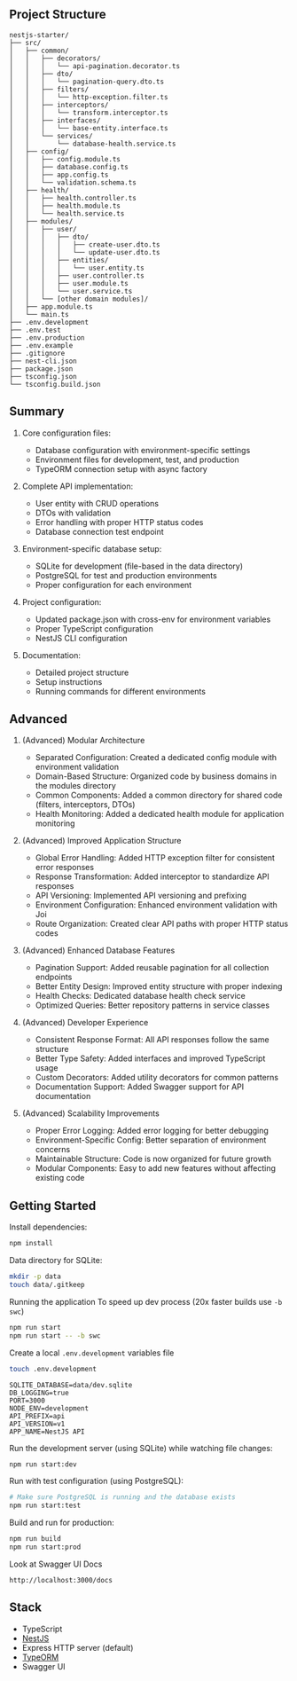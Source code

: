 ## Project Structure
```shell
nestjs-starter/
├── src/
│   ├── common/
│   │   ├── decorators/
│   │   │   └── api-pagination.decorator.ts
│   │   ├── dto/
│   │   │   └── pagination-query.dto.ts
│   │   ├── filters/
│   │   │   └── http-exception.filter.ts
│   │   ├── interceptors/
│   │   │   └── transform.interceptor.ts
│   │   ├── interfaces/
│   │   │   └── base-entity.interface.ts
│   │   └── services/
│   │       └── database-health.service.ts
│   ├── config/
│   │   ├── config.module.ts
│   │   ├── database.config.ts
│   │   ├── app.config.ts
│   │   └── validation.schema.ts
│   ├── health/
│   │   ├── health.controller.ts
│   │   ├── health.module.ts
│   │   └── health.service.ts
│   ├── modules/
│   │   ├── user/
│   │   │   ├── dto/
│   │   │   │   ├── create-user.dto.ts
│   │   │   │   └── update-user.dto.ts
│   │   │   ├── entities/
│   │   │   │   └── user.entity.ts
│   │   │   ├── user.controller.ts
│   │   │   ├── user.module.ts
│   │   │   └── user.service.ts
│   │   └── [other domain modules]/
│   ├── app.module.ts
│   └── main.ts
├── .env.development
├── .env.test
├── .env.production
├── .env.example
├── .gitignore
├── nest-cli.json
├── package.json
├── tsconfig.json
└── tsconfig.build.json
```

## Summary
1. Core configuration files:
   - Database configuration with environment-specific settings 
   - Environment files for development, test, and production 
   - TypeORM connection setup with async factory

2. Complete API implementation:
   - User entity with CRUD operations
   - DTOs with validation 
   - Error handling with proper HTTP status codes 
   - Database connection test endpoint

3. Environment-specific database setup:
   - SQLite for development (file-based in the data directory)
   - PostgreSQL for test and production environments 
   - Proper configuration for each environment

4. Project configuration:
   - Updated package.json with cross-env for environment variables 
   - Proper TypeScript configuration 
   - NestJS CLI configuration

5. Documentation:
   - Detailed project structure 
   - Setup instructions 
   - Running commands for different environments

## Advanced

1. (Advanced) Modular Architecture
   - Separated Configuration: Created a dedicated config module with environment validation 
   - Domain-Based Structure: Organized code by business domains in the modules directory 
   - Common Components: Added a common directory for shared code (filters, interceptors, DTOs)
   - Health Monitoring: Added a dedicated health module for application monitoring

2. (Advanced) Improved Application Structure
   - Global Error Handling: Added HTTP exception filter for consistent error responses 
   - Response Transformation: Added interceptor to standardize API responses 
   - API Versioning: Implemented API versioning and prefixing 
   - Environment Configuration: Enhanced environment validation with Joi 
   - Route Organization: Created clear API paths with proper HTTP status codes

3. (Advanced) Enhanced Database Features
   - Pagination Support: Added reusable pagination for all collection endpoints 
   - Better Entity Design: Improved entity structure with proper indexing 
   - Health Checks: Dedicated database health check service 
   - Optimized Queries: Better repository patterns in service classes

4. (Advanced) Developer Experience
   - Consistent Response Format: All API responses follow the same structure 
   - Better Type Safety: Added interfaces and improved TypeScript usage 
   - Custom Decorators: Added utility decorators for common patterns 
   - Documentation Support: Added Swagger support for API documentation

5. (Advanced) Scalability Improvements
   - Proper Error Logging: Added error logging for better debugging 
   - Environment-Specific Config: Better separation of environment concerns 
   - Maintainable Structure: Code is now organized for future growth 
   - Modular Components: Easy to add new features without affecting existing code

## Getting Started

Install dependencies:

```bash
npm install
```

Data directory for SQLite:

```bash
mkdir -p data
touch data/.gitkeep
```
Running the application
To speed up dev process (20x faster builds use `-b swc`)

```bash
npm run start
npm run start -- -b swc 
```

Create a local `.env.development` variables file
```bash
touch .env.development
```
```text
SQLITE_DATABASE=data/dev.sqlite
DB_LOGGING=true
PORT=3000
NODE_ENV=development
API_PREFIX=api
API_VERSION=v1
APP_NAME=NestJS API
```

Run the development server (using SQLite) while watching file changes:

```bash
npm run start:dev
```

Run with test configuration (using PostgreSQL):

```bash
# Make sure PostgreSQL is running and the database exists
npm run start:test
```

Build and run for production:

```bash
npm run build
npm run start:prod
```

Look at Swagger UI Docs
```text
http://localhost:3000/docs
```

## Stack
- TypeScript
- [NestJS](https://docs.nestjs.com/)
- Express HTTP server (default)
- [TypeORM](https://typeorm.io/)
- Swagger UI